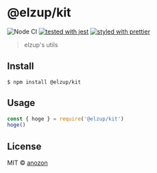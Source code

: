 # @elzup/kit

![Node CI](https://github.com/elzup/kit-js/workflows/Node%20CI/badge.svg)
[![tested with jest](https://img.shields.io/badge/tested_with-jest-99424f.svg)](https://github.com/facebook/jest)
[![styled with prettier](https://img.shields.io/badge/styled_with-prettier-ff69b4.svg)](https://github.com/prettier/prettier)

> elzup&#39;s utils

## Install

```
$ npm install @elzup/kit
```

## Usage

```js
const { hoge } = require('@elzup/kit')
hoge()
```

## License

MIT © [anozon](https://anozon.me)
